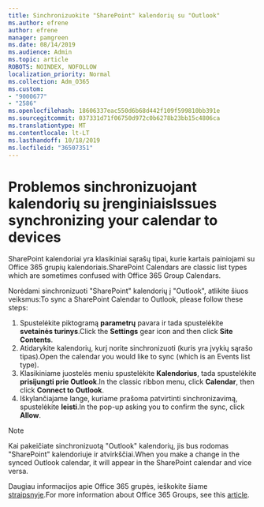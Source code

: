 ```yaml
---
title: Sinchronizuokite "SharePoint" kalendorių su "Outlook"
ms.author: efrene
author: efrene
manager: pamgreen
ms.date: 08/14/2019
ms.audience: Admin
ms.topic: article
ROBOTS: NOINDEX, NOFOLLOW
localization_priority: Normal
ms.collection: Adm_O365
ms.custom:
- "9000677"
- "2586"
ms.openlocfilehash: 18606337eac550d6b68d442f109f599810bb391e
ms.sourcegitcommit: 037331d71f06750d972c0b6278b23bb15c4806ca
ms.translationtype: MT
ms.contentlocale: lt-LT
ms.lasthandoff: 10/18/2019
ms.locfileid: "36507351"
---
```

# <a name="issues-synchronizing-your-calendar-to-devices"></a><span data-ttu-id="eea9b-102">Problemos sinchronizuojant kalendorių su įrenginiais</span><span class="sxs-lookup"><span data-stu-id="eea9b-102">Issues synchronizing your calendar to devices</span></span>

<span data-ttu-id="eea9b-103">SharePoint kalendoriai yra klasikiniai sąrašų tipai, kurie kartais painiojami su Office 365 grupių kalendoriais.</span><span class="sxs-lookup"><span data-stu-id="eea9b-103">SharePoint Calendars are classic list types which are sometimes confused with Office 365 Group Calendars.</span></span>

<span data-ttu-id="eea9b-104">Norėdami sinchronizuoti "SharePoint" kalendorių į "Outlook", atlikite šiuos veiksmus:</span><span class="sxs-lookup"><span data-stu-id="eea9b-104">To sync a SharePoint Calendar to Outlook, please follow these steps:</span></span>

1. <span data-ttu-id="eea9b-105">Spustelėkite piktogramą **parametrų** pavara ir tada spustelėkite **svetainės turinys**.</span><span class="sxs-lookup"><span data-stu-id="eea9b-105">Click the **Settings** gear icon and then click **Site Contents**.</span></span>
2. <span data-ttu-id="eea9b-106">Atidarykite kalendorių, kurį norite sinchronizuoti (kuris yra įvykių sąrašo tipas).</span><span class="sxs-lookup"><span data-stu-id="eea9b-106">Open the calendar you would like to sync (which is an Events list type).</span></span>
3. <span data-ttu-id="eea9b-107">Klasikiniame juostelės meniu spustelėkite **Kalendorius**, tada spustelėkite **prisijungti prie Outlook**.</span><span class="sxs-lookup"><span data-stu-id="eea9b-107">In the classic ribbon menu, click **Calendar**, then click **Connect to Outlook**.</span></span>
4. <span data-ttu-id="eea9b-108">Iškylančiajame lange, kuriame prašoma patvirtinti sinchronizavimą, spustelėkite **leisti**.</span><span class="sxs-lookup"><span data-stu-id="eea9b-108">In the pop-up asking you to confirm the sync, click **Allow**.</span></span>

>[!Note]
> <span data-ttu-id="eea9b-109">Kai pakeičiate sinchronizuotą "Outlook" kalendorių, jis bus rodomas "SharePoint" kalendoriuje ir atvirkščiai.</span><span class="sxs-lookup"><span data-stu-id="eea9b-109">When you make a change in the synced Outlook calendar, it will appear in the SharePoint calendar and vice versa.</span></span>

<span data-ttu-id="eea9b-110">Daugiau informacijos apie Office 365 grupės, ieškokite šiame [straipsnyje](https://support.office.com/article/Learn-about-Office-365-groups-b565caa1-5c40-40ef-9915-60fdb2d97fa2).</span><span class="sxs-lookup"><span data-stu-id="eea9b-110">For more information about Office 365 Groups, see this [article](https://support.office.com/article/Learn-about-Office-365-groups-b565caa1-5c40-40ef-9915-60fdb2d97fa2).</span></span>
